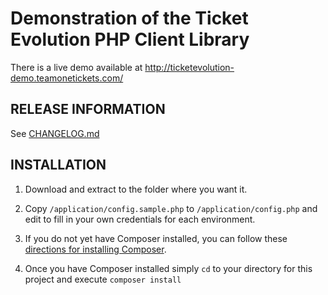 # Demonstration of the Ticket Evolution PHP Client Library
There is a live demo available at http://ticketevolution-demo.teamonetickets.com/

## RELEASE INFORMATION
See [CHANGELOG.md](https://github.com/ticketevolution/ticketevolution-php-demo/blob/master/CHANGELOG.md)


## INSTALLATION
1. Download and extract to the folder where you want it.

2. Copy `/application/config.sample.php` to `/application/config.php` and edit to fill in your own credentials for each environment.

3. If you do not yet have Composer installed, you can follow these [directions for installing Composer](http://getcomposer.org/doc/00-intro.md#installation-nix).

4. Once you have Composer installed simply `cd` to your directory for this project and execute `composer install`
